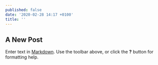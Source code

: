 ```yaml
---
published: false
date: '2020-02-28 14:17 +0100'
title: ''
---
```

## A New Post

Enter text in [Markdown](http://daringfireball.net/projects/markdown/). Use the toolbar above, or click the **?** button for formatting help.
